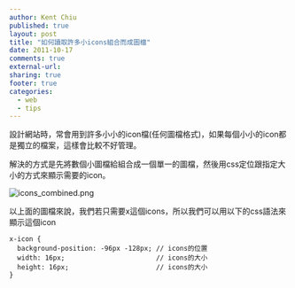 ```yaml
---
author: Kent Chiu
published: true
layout: post
title: "如何讀取許多小icons組合而成圖檔"
date: 2011-10-17
comments: true
external-url:
sharing: true
footer: true
categories:
  - web
  - tips
---
```




設計網站時，常會用到許多小小的icon檔(任何圖檔格式)，如果每個小小的icon都是獨立的檔案，這樣會比較不好管理。

解決的方式是先將數個小圖檔給組合成一個單一的圖檔，然後用css定位跟指定大小的方式來顯示需要的icon。

![icons_combined.png][icons_combined.png]

以上面的圖檔來說，我們若只需要x這個icons，所以我們可以用以下的css語法來顯示這個icon


```
x-icon {
  background-position: -96px -128px; // icons的位置 
  width: 16px;                       // icons的大小
  height: 16px;                      // icons的大小 
}

```



[icons_combined.png]: http://blog.kent-chiu.com/images/2011-10-17/icons_combined.png
